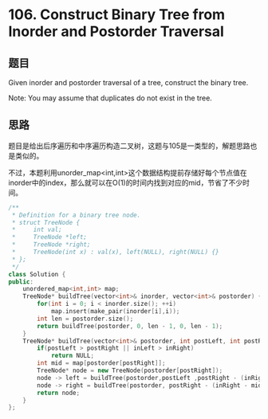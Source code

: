 # 106. Construct Binary Tree from Inorder and Postorder Traversal
## 题目
Given inorder and postorder traversal of a tree, construct the binary tree.

Note:
You may assume that duplicates do not exist in the tree.

## 思路
题目是给出后序遍历和中序遍历构造二叉树，这题与105是一类型的，解题思路也是类似的。

不过，本题利用unorder_map<int,int>这个数据结构提前存储好每个节点值在inorder中的index，那么就可以在O(1)的时间内找到对应的mid，节省了不少时间。

```C++
/**
 * Definition for a binary tree node.
 * struct TreeNode {
 *     int val;
 *     TreeNode *left;
 *     TreeNode *right;
 *     TreeNode(int x) : val(x), left(NULL), right(NULL) {}
 * };
 */
class Solution {
public:
    unordered_map<int,int> map;
    TreeNode* buildTree(vector<int>& inorder, vector<int>& postorder) {
        for(int i = 0; i < inorder.size(); ++i)
            map.insert(make_pair(inorder[i],i));
        int len = postorder.size();
        return buildTree(postorder, 0, len - 1, 0, len - 1);
    }
    TreeNode* buildTree(vector<int>& postorder, int postLeft, int postRight, int inLeft, int inRight){
        if(postLeft > postRight || inLeft > inRight)
            return NULL;
        int mid = map[postorder[postRight]];
        TreeNode* node = new TreeNode(postorder[postRight]);
        node -> left = buildTree(postorder,postLeft ,postRight - (inRight - mid) - 1 , inLeft, mid - 1);
        node -> right = buildTree(postorder, postRight - (inRight - mid),postRight - 1 , mid + 1, inRight);
        return node;
    }
};
```
